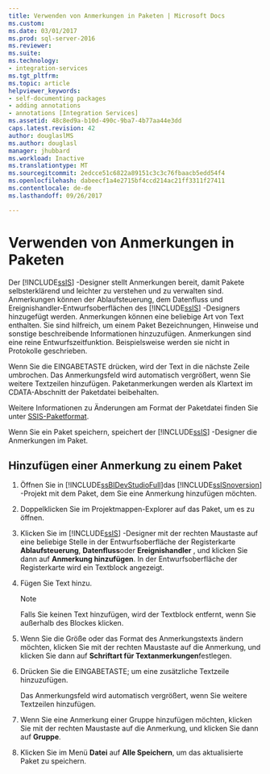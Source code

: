 ```yaml
---
title: Verwenden von Anmerkungen in Paketen | Microsoft Docs
ms.custom: 
ms.date: 03/01/2017
ms.prod: sql-server-2016
ms.reviewer: 
ms.suite: 
ms.technology:
- integration-services
ms.tgt_pltfrm: 
ms.topic: article
helpviewer_keywords:
- self-documenting packages
- adding annotations
- annotations [Integration Services]
ms.assetid: 48c8ed9a-b10d-490c-9ba7-4b77aa44e3dd
caps.latest.revision: 42
author: douglaslMS
ms.author: douglasl
manager: jhubbard
ms.workload: Inactive
ms.translationtype: MT
ms.sourcegitcommit: 2edcce51c6822a89151c3c3c76fbaacb5edd54f4
ms.openlocfilehash: dabeecf1a4e2715bf4ccd214ac21ff3311f27411
ms.contentlocale: de-de
ms.lasthandoff: 09/26/2017

---
```

# <a name="use-annotations-in-packages"></a>Verwenden von Anmerkungen in Paketen
  Der [!INCLUDE[ssIS](../includes/ssis-md.md)] -Designer stellt Anmerkungen bereit, damit Pakete selbsterklärend und leichter zu verstehen und zu verwalten sind. Anmerkungen können der Ablaufsteuerung, dem Datenfluss und Ereignishandler-Entwurfsoberflächen des [!INCLUDE[ssIS](../includes/ssis-md.md)] -Designers hinzugefügt werden. Anmerkungen können eine beliebige Art von Text enthalten. Sie sind hilfreich, um einem Paket Bezeichnungen, Hinweise und sonstige beschreibende Informationen hinzuzufügen. Anmerkungen sind eine reine Entwurfszeitfunktion. Beispielsweise werden sie nicht in Protokolle geschrieben.  
  
 Wenn Sie die EINGABETASTE drücken, wird der Text in die nächste Zeile umbrochen. Das Anmerkungsfeld wird automatisch vergrößert, wenn Sie weitere Textzeilen hinzufügen. Paketanmerkungen werden als Klartext im CDATA-Abschnitt der Paketdatei beibehalten.  
  
 Weitere Informationen zu Änderungen am Format der Paketdatei finden Sie unter [SSIS-Paketformat](http://msdn.microsoft.com/library/cfe0e5dc-5be3-4222-b721-fe83665edd94).  
  
 Wenn Sie ein Paket speichern, speichert der [!INCLUDE[ssIS](../includes/ssis-md.md)] -Designer die Anmerkungen im Paket.  
  
## <a name="add-an-annotation-to-a-package"></a>Hinzufügen einer Anmerkung zu einem Paket  
  
1.  Öffnen Sie in [!INCLUDE[ssBIDevStudioFull](../includes/ssbidevstudiofull-md.md)]das [!INCLUDE[ssISnoversion](../includes/ssisnoversion-md.md)] -Projekt mit dem Paket, dem Sie eine Anmerkung hinzufügen möchten.  
  
2.  Doppelklicken Sie im Projektmappen-Explorer auf das Paket, um es zu öffnen.  
  
3.  Klicken Sie im [!INCLUDE[ssIS](../includes/ssis-md.md)] -Designer mit der rechten Maustaste auf eine beliebige Stelle in der Entwurfsoberfläche der Registerkarte **Ablaufsteuerung**, **Datenfluss**oder **Ereignishandler** , und klicken Sie dann auf **Anmerkung hinzufügen**. In der Entwurfsoberfläche der Registerkarte wird ein Textblock angezeigt.  
  
4.  Fügen Sie Text hinzu.  
  
    > [!NOTE]  
    >  Falls Sie keinen Text hinzufügen, wird der Textblock entfernt, wenn Sie außerhalb des Blockes klicken.  
  
5.  Wenn Sie die Größe oder das Format des Anmerkungstexts ändern möchten, klicken Sie mit der rechten Maustaste auf die Anmerkung, und klicken Sie dann auf **Schriftart für Textanmerkungen**festlegen.  
  
6.  Drücken Sie die EINGABETASTE; um eine zusätzliche Textzeile hinzuzufügen.  
  
     Das Anmerkungsfeld wird automatisch vergrößert, wenn Sie weitere Textzeilen hinzufügen.  
  
7.  Wenn Sie eine Anmerkung einer Gruppe hinzufügen möchten, klicken Sie mit der rechten Maustaste auf die Anmerkung, und klicken Sie dann auf **Gruppe**.  
  
8.  Klicken Sie im Menü **Datei** auf **Alle Speichern**, um das aktualisierte Paket zu speichern.  

